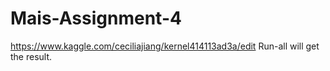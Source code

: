 # Mais-Assignment-4
https://www.kaggle.com/ceciliajiang/kernel414113ad3a/edit
Run-all will get the result.
